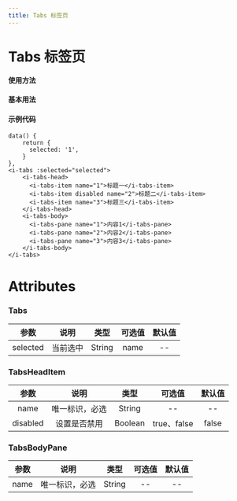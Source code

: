 ```yaml
---
title: Tabs 标签页
---
```

# Tabs 标签页

**使用方法**

#### 基本用法

<ClientOnly>
<tabs-demos></tabs-demos>
</ClientOnly>

#### 示例代码

```vue
data() {
    return {
      selected: '1',
    }
},
<i-tabs :selected="selected">
    <i-tabs-head>
      <i-tabs-item name="1">标题一</i-tabs-item>
      <i-tabs-item disabled name="2">标题二</i-tabs-item>
      <i-tabs-item name="3">标题三</i-tabs-item>
    </i-tabs-head>
    <i-tabs-body>
      <i-tabs-pane name="1">内容1</i-tabs-pane>
      <i-tabs-pane name="2">内容2</i-tabs-pane>
      <i-tabs-pane name="3">内容3</i-tabs-pane>
    </i-tabs-body>
</i-tabs>
```

# Attributes

### Tabs

|参数| 说明 |  类型  | 可选值 | 默认值 |
| :-------------: |:-------------:| :-----:|:-----:|:-----:|
|selected| 当前选中 | String |name| --

### TabsHeadItem 
|参数| 说明 |  类型  | 可选值 | 默认值 |
| :-------------: |:-------------:| :-----:|:-----:|:-----:|
|name| 唯一标识，必选 | String |--|-- 
|disabled|设置是否禁用|Boolean|true、false|false

### TabsBodyPane
|参数| 说明 |  类型  | 可选值 | 默认值 |
| :-------------: |:-------------:| :-----:|:-----:|:-----:|
|name| 唯一标识，必选 | String |--|-- 
